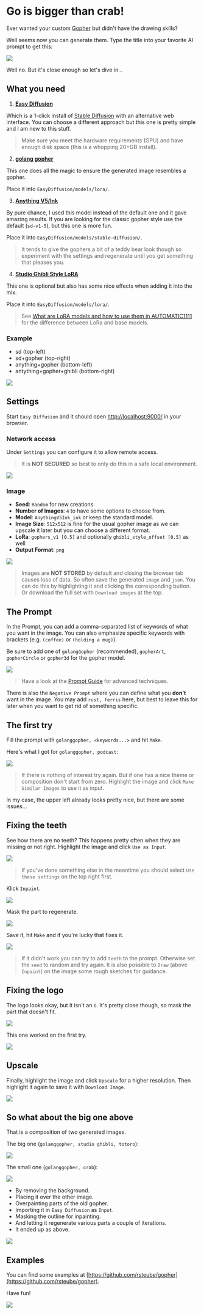 # Go is bigger than crab!

Ever wanted your custom [Gopher](https://go.dev/blog/gopher) but didn't have the drawing skills?

Well seems now you can generate them.
Type the title into your favorite AI prompt to get this:

![](./go-bigger-than-crab/go-bigger-than-crab.png)

Well no. But it's close enough so let's dive in...

## What you need

1. [**Easy Diffusion**](https://easydiffusion.github.io/)

Which is a 1-click install of [Stable Diffusion](https://github.com/CompVis/stable-diffusion)
 with an alternative web interface.
You can choose a different approach but this one is pretty simple and I am new to this stuff.

> Make sure you meet the hardware requirements (GPU) and have enough disk space (this is a whopping 20+GB install).

2. [**golang gopher**](https://civitai.com/models/125264?modelVersionId=136827)

This one does all the magic to ensure the generated image resembles a gopher.

Place it into `EasyDiffusion/models/lora/`.

3. [**Anything V5/Ink**](https://civitai.com/models/9409)

By pure chance, I used this model instead of the default one and it gave amazing results.
If you are looking for the classic gopher style use the default (`sd-v1-5`), but this one is more fun.

Place it into `EasyDiffusion/models/stable-diffusion/`.

> It tends to give the gophers a bit of a teddy bear look though so experiment with the settings
> and regenerate until you get something that pleases you.

4. [**Studio Ghibli Style LoRA**](https://civitai.com/models/6526?modelVersionId=7657)

This one is optional but also has some nice effects when adding it into the mix.

Place it into `EasyDiffusion/models/lora/`.

> See [What are LoRA models and how to use them in AUTOMATIC1111](https://stable-diffusion-art.com/lora/) for the difference between LoRa and base models.

### Example

- sd (top-left)
- sd+gopher (top-right)
- anything+gopher (bottom-left)
- antything+gopher+ghibli (bottom-right)

![](./go-bigger-than-crab/models.png)

## Settings

Start `Easy Diffusion` and it should open [http://localhost:9000/](http://localhost:9000/) in your browser.

### Network access

Under `Settings` you can configure it to allow remote access.

> It is **NOT SECURED** so best to only do this in a safe local environment.

![](./go-bigger-than-crab/settings-network.png)

### Image

- **Seed**: `Random` for new creations.
- **Number of Images**: `4` to have some options to choose from.
- **Model**: `AnythingV5Ink_ink` or keep the standard model.
- **Image Size**: `512x512` is fine for the usual gopher image as we can upscale it later but you can choose a different format.
- **LoRa**: `gophers_v1 [0.5]` and optionally `ghibli_style_offset [0.5]` as well
- **Output Format**: `png`

![](./go-bigger-than-crab/settings-image.png)

> Images are **NOT STORED** by default and closing the browser tab causes loss of data.
> So often save the generated `image` and `json`.
> You can do this by highlighting it and clicking the corresponding button.
> Or download the full set with `Download images` at the top.

## The Prompt

In the Prompt, you can add a comma-separated list of keywords of what you want in the image.
You can also emphasize specific keywords with brackets (e.g. `(coffee)` or `(holding a mug)`).

Be sure to add one of `golangGopher` (recommended), `gopherArt`, `gopherCircle` or `gopher3d` for the gopher model.

![](./go-bigger-than-crab/prompt.png)

> Have a look at the [Prompt Guide](https://stable-diffusion-art.com/prompt-guide/) for advanced techniques.

There is also the `Negative Prompt` where you can define what you **don't** want in the image.
You may add `rust, ferris` here, but best to leave this for later when you want to get rid of something specific.

## The first try

Fill the prompt with `golanggopher, <keywords...>` and hit `Make`.

Here's what I got for `golanggopher, podcast`:

![](./go-bigger-than-crab/podcast-01.png)

> If there is nothing of interest try again.
> But if one has a nice theme or composition don't start from zero.
> Highlight the image and click `Make Similar Images` to use it as input.

In my case, the upper left already looks pretty nice, but there are some issues...

## Fixing the teeth

See how there are no teeth? This happens pretty often when they are missing or not right.
Highlight the image and click `Use as Input`.

![](./go-bigger-than-crab/podcast-02.png)

> If you've done something else in the meantime you should select `Use these settings` on the top right first.

Klick `Inpaint`.

![](./go-bigger-than-crab/podcast-03.png)

Mask the part to regenerate.

![](./go-bigger-than-crab/podcast-04.png)

Save it, hit `Make` and if you're lucky that fixes it.

![](./go-bigger-than-crab/podcast-05.png)

> If it didn't work you can try to add `teeth` to the prompt.
> Otherwise set the `seed` to random and try again.
> It is also possible to `Draw` (above `Inpaint`) on the image some rough sketches for guidance.

## Fixing the logo

The logo looks okay, but it isn't an `O`.
It's pretty close though, so mask the part that doesn't fit.

![](./go-bigger-than-crab/podcast-06.png)

This one worked on the first try.

![](./go-bigger-than-crab/podcast-07.png)

## Upscale

Finally, highlight the image and click `Upscale` for a higher resolution.
Then highlight it again to save it with `Download Image`.

![](./go-bigger-than-crab/podcast-08.png)

## So what about the big one above

That is a composition of two generated images.

The big one (`golanggopher, studio ghibli, totoro`):

![](./go-bigger-than-crab/go-bigger.png)

The small one (`golanggopher, crab`):

![](./go-bigger-than-crab/crab.png)

- By removing the background.
- Placing it over the other image.
- Overpainting parts of the old gopher.
- Importing it in `Easy Diffusion` as `Input`.
- Masking the outline for inpainting.
- And letting it regenerate various parts a couple of iterations.
- It ended up as above.

![](./go-bigger-than-crab/composition.png)

## Examples

You can find some examples at [https://github.com/rsteube/gopher](https://github.com/rsteube/gopher).

Have fun!

![](./go-bigger-than-crab/montage.png)
